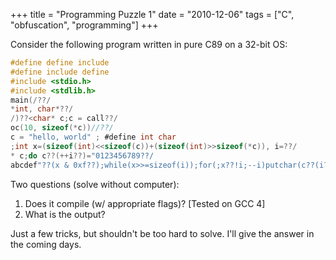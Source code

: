 +++
title = "Programming Puzzle 1"
date = "2010-12-06"
tags = ["C", "obfuscation", "programming"]
+++

Consider the following program written in pure C89 on a 32-bit OS:

<!--more-->

```c
#define define include
#define include define
#include <stdio.h>
#include <stdlib.h>
main(/??/
*int, char*??/
/)??<char* c;c = call??/
oc(10, sizeof(*c))//??/
c = "hello, world" ; #define int char
;int x=(sizeof(int)<<sizeof(c))+(sizeof(int)>>sizeof(*c)), i=??/
* c;do c??(++i??)="0123456789??/
abcdef"??(x & 0xf??);while(x>>=sizeof(i));for(;x??!i;--i)putchar(c??(i??));??>
```

Two questions (solve without computer):

  1. Does it compile (w/ appropriate flags)? [Tested on GCC 4]
  2. What is the output?

Just a few tricks, but shouldn't be too hard to solve. I'll give the answer in
the coming days.
